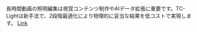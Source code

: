 長時間動画の照明編集は視覚コンテンツ制作やAIデータ拡張に重要です。TC-Lightは新手法で、2段階最適化により物理的に妥当な結果を低コストで実現します。
[Link](http://arxiv.org/abs/2506.18904v1)

